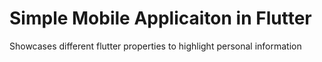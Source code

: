 # Simple Mobile Applicaiton in Flutter

Showcases different flutter properties to highlight personal information
